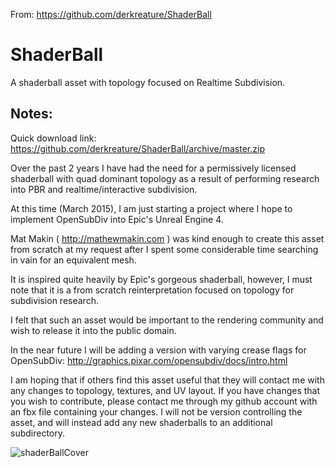 From: https://github.com/derkreature/ShaderBall

# ShaderBall
A shaderball asset with topology focused on Realtime Subdivision.

Notes:
--------------
Quick download link:
https://github.com/derkreature/ShaderBall/archive/master.zip

Over the past 2 years I have had the need for a permissively licensed shaderball with quad dominant topology as a result of performing research into PBR and realtime/interactive subdivision. 

At this time (March 2015), I am just starting a project where I hope to implement OpenSubDiv into Epic's Unreal Engine 4.

Mat Makin ( http://mathewmakin.com ) was kind enough to create this asset from scratch at my request after I spent some considerable time searching in vain for an equivalent mesh. 

It is inspired quite heavily by Epic's gorgeous shaderball, however, I must note that it is a from scratch reinterpretation focused on topology for subdivision research.

I felt that such an asset would be important to the rendering community and wish to release it into the public domain.

In the near future I will be adding a version with varying crease flags for OpenSubDiv: http://graphics.pixar.com/opensubdiv/docs/intro.html

I am hoping that if others find this asset useful that they will contact me with any changes to topology, textures, and UV layout. If you have changes that you wish to contribute, please contact me through my github account with an fbx file containing your changes. I will not be version controlling the asset, and will instead add any new shaderballs to an additional subdirectory.

![shaderBallCover](https://github.com/derkreature/ShaderBall/blob/master/images/ShaderBallCover.jpg)

